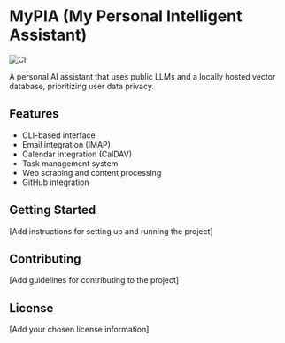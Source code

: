 # MyPIA (My Personal Intelligent Assistant)

![CI](https://github.com/dodwmd/mypia/workflows/CI/badge.svg)

A personal AI assistant that uses public LLMs and a locally hosted vector database, prioritizing user data privacy.

## Features

- CLI-based interface
- Email integration (IMAP)
- Calendar integration (CalDAV)
- Task management system
- Web scraping and content processing
- GitHub integration

## Getting Started

[Add instructions for setting up and running the project]

## Contributing

[Add guidelines for contributing to the project]

## License

[Add your chosen license information]
